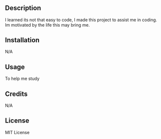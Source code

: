 # <My-Prework-guide>

## Description

I learned its not that easy to code, I made this project to assist me in coding. Im motivated by the life this may bring me.

## Installation

N/A

## Usage

To help me study

## Credits

N/A

## License

MIT License
